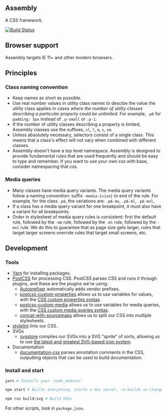 Assembly
---

A CSS framework.

[![Build Status](https://travis-ci.com/mapbox/assembly.svg?token=FB2dZNVWaGo68KZnwz9M&branch=mb-pages)](https://travis-ci.com/mapbox/assembly)

Browser support
---

Assembly targets IE 11+ and other modern browsers.

## Principles

### Class naming convention

- Keep names as short as possible.
- Use real number values in utility class names to descibe the value the ulility class applies _in cases where the number of utility classes describing a particular property could be unlimited_. For example, `.p6` for `padding: 5px` instead of `.p-small` or `.p-1`.
- If the number of utility classes describing a property is limited, Assembly classes use the suffixes, `xl`, `l`, `m`, `s`, `sm`.
- Unless absolutely necessary, selectors consist of a single class. This means that a class's effect will not vary when combined with different classes.
- Assembly doesn't have a top level namespace. Assembly is designed to provide fundamental rules that are used frequently and should be easy to type and remember. If you want to use your own css with base, consider namespacing that css.

### Media queries

- Many classes have media query variants. The media query variants follow a naming convention: suffix `-media-{size}` to end of the rule. For example, for the class `.p6`, the variations are: `.p6-ms`, `.p6-ml`, `.p6-mxl`,
- If a class has a media query variant for one breakpoint, it must also have a variant for all breakpoints.
- Order in stylesheet of media query rules is consistent: first the default rule, followed by the `-mm` rule, followed by the `-ml` rule, followed by the `-mxl` rule. We do this to guarantee that as page size gets larger, rules that target larger screens override rules that target small screens, etc.

## Development

### Tools

- [Yarn](https://yarnpkg.com/) for installing packages.
- [PostCSS](http://postcss.org/) for processing CSS. PostCSS parses CSS and runs it through plugins, and these are the plugins we're using:
  - [Autoprefixer](https://autoprefixer.github.io/) automatically adds vendor prefixes.
  - [postcss-custom-properties](https://github.com/postcss/postcss-custom-properties) allows us to use variables for values, with the [CSS custom properties syntax](https://developer.mozilla.org/en-US/docs/Web/CSS/--*).
  - [postcss-custom-media](https://github.com/postcss/postcss-custom-media) allows us to use variables for media queries, with the [CSS custom media queries syntax](https://www.w3.org/TR/2016/WD-mediaqueries-4-20160126/#custom-mq).
  - [concat-with-sourcemaps](https://github.com/floridoo/concat-with-sourcemaps) allows us to split our CSS into multiple stylesheets.
- [stylelint](http://stylelint.io/) lints our CSS.
- SVGs
  - [svgstore](https://github.com/svgstore/svgstore) compiles our SVGs into a SVG "sprite" of sorts, allowing us to use [the latest and greatest SVG-based icon system](https://css-tricks.com/svg-sprites-use-better-icon-fonts/).
- Documentation
  - [documentation-css](https://github.com/documentationjs/documentation-css) parses annotation comments in the CSS, outputting objects that can be used to build documentation.

### Install and start

```bash
yarn # Installs your `node_modules`

npm start # Builds everything, starts a dev server, re-builds on changes

npm run build:svg # Build SVGs
```

For other scripts, look in `package.json`.
